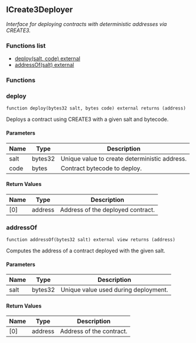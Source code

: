 
## ICreate3Deployer

_Interface for deploying contracts with deterministic addresses via CREATE3._

### Functions list
- [deploy(salt, code) external](#deploy)
- [addressOf(salt) external](#addressof)

### Functions
### deploy

```solidity
function deploy(bytes32 salt, bytes code) external returns (address)
```
Deploys a contract using CREATE3 with a given salt and bytecode.

#### Parameters

| Name | Type | Description |
| ---- | ---- | ----------- |
| salt | bytes32 | Unique value to create deterministic address. |
| code | bytes | Contract bytecode to deploy. |

#### Return Values

| Name | Type | Description |
| ---- | ---- | ----------- |
[0] | address | Address of the deployed contract. |

### addressOf

```solidity
function addressOf(bytes32 salt) external view returns (address)
```
Computes the address of a contract deployed with the given salt.

#### Parameters

| Name | Type | Description |
| ---- | ---- | ----------- |
| salt | bytes32 | Unique value used during deployment. |

#### Return Values

| Name | Type | Description |
| ---- | ---- | ----------- |
[0] | address | Address of the contract. |


